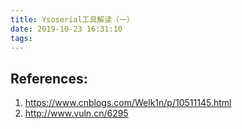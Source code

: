 ```yaml
---
title: Ysoserial工具解读（一）
date: 2019-10-23 16:31:10
tags:
---
```


## References:

1. [ https://www.cnblogs.com/Welk1n/p/10511145.html ]()
2.  [http://www.vuln.cn/6295 ]()

